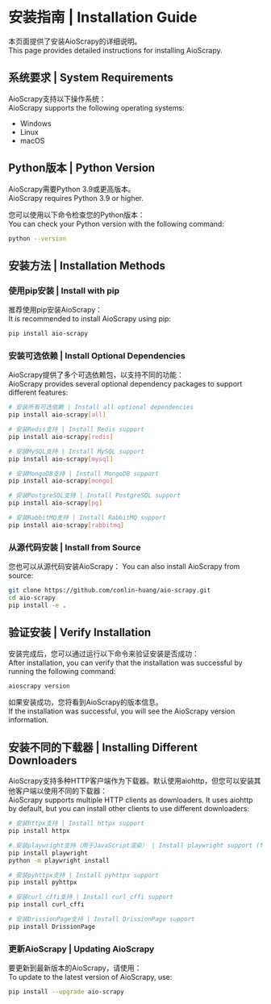 # 安装指南 | Installation Guide

本页面提供了安装AioScrapy的详细说明。</br>
This page provides detailed instructions for installing AioScrapy.

## 系统要求 | System Requirements

AioScrapy支持以下操作系统：</br>
AioScrapy supports the following operating systems:

- Windows
- Linux
- macOS

## Python版本 | Python Version

AioScrapy需要Python 3.9或更高版本。</br>
AioScrapy requires Python 3.9 or higher.

您可以使用以下命令检查您的Python版本：</br>
You can check your Python version with the following command:

```bash
python --version
```

## 安装方法 | Installation Methods
### 使用pip安装 | Install with pip

推荐使用pip安装AioScrapy：</br>
It is recommended to install AioScrapy using pip:

```bash
pip install aio-scrapy
```

### 安装可选依赖 | Install Optional Dependencies

AioScrapy提供了多个可选依赖包，以支持不同的功能：</br>
AioScrapy provides several optional dependency packages to support different features:

```bash
# 安装所有可选依赖 | Install all optional dependencies
pip install aio-scrapy[all]

# 安装Redis支持 | Install Redis support
pip install aio-scrapy[redis]

# 安装MySQL支持 | Install MySQL support
pip install aio-scrapy[mysql]

# 安装MongoDB支持 | Install MongoDB support
pip install aio-scrapy[mongo]

# 安装PostgreSQL支持 | Install PostgreSQL support
pip install aio-scrapy[pg]

# 安装RabbitMQ支持 | Install RabbitMQ support
pip install aio-scrapy[rabbitmq]
```

### 从源代码安装 | Install from Source

您也可以从源代码安装AioScrapy：
You can also install AioScrapy from source:

```bash
git clone https://github.com/conlin-huang/aio-scrapy.git
cd aio-scrapy
pip install -e .
```

## 验证安装 | Verify Installation

安装完成后，您可以通过运行以下命令来验证安装是否成功：</br>
After installation, you can verify that the installation was successful by running the following command:

```bash
aioscrapy version
```

如果安装成功，您将看到AioScrapy的版本信息。</br>
If the installation was successful, you will see the AioScrapy version information.

## 安装不同的下载器 | Installing Different Downloaders

AioScrapy支持多种HTTP客户端作为下载器。默认使用aiohttp，但您可以安装其他客户端以使用不同的下载器：</br>
AioScrapy supports multiple HTTP clients as downloaders. It uses aiohttp by default, but you can install other clients to use different downloaders:

```bash
# 安装httpx支持 | Install httpx support
pip install httpx

# 安装playwright支持（用于JavaScript渲染） | Install playwright support (for JavaScript rendering)
pip install playwright
python -m playwright install

# 安装pyhttpx支持 | Install pyhttpx support
pip install pyhttpx

# 安装curl_cffi支持 | Install curl_cffi support
pip install curl_cffi

# 安装DrissionPage支持 | Install DrissionPage support
pip install DrissionPage
```

### 更新AioScrapy | Updating AioScrapy

要更新到最新版本的AioScrapy，请使用：</br>
To update to the latest version of AioScrapy, use:

```bash
pip install --upgrade aio-scrapy
```
